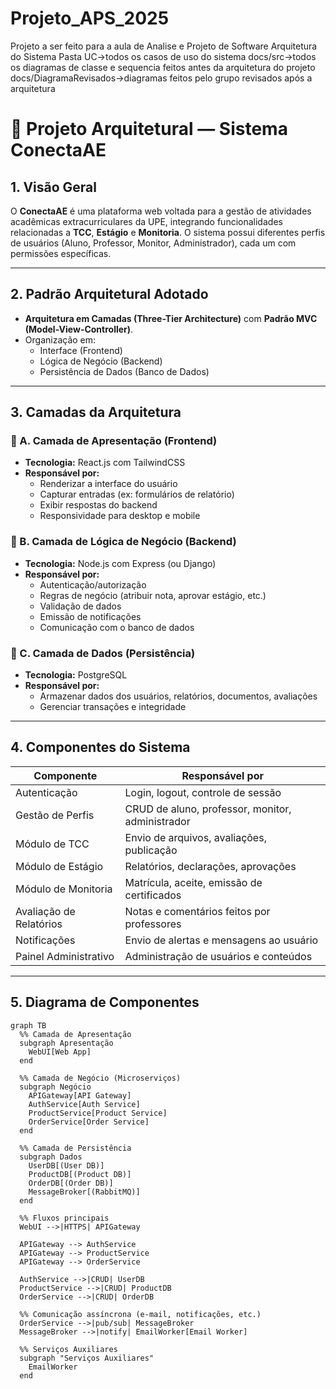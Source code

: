 # Projeto_APS_2025
Projeto  a ser feito para a aula de Analise e Projeto de Software
Arquitetura do Sistema
Pasta
UC->todos os casos de uso do sistema
docs/src->todos os diagramas de classe e sequencia feitos antes da arquitetura do projeto
docs/DiagramaRevisados->diagramas feitos pelo grupo revisados após a arquitetura 
# 📐 Projeto Arquitetural — Sistema ConectaAE

## 1. Visão Geral
O **ConectaAE** é uma plataforma web voltada para a gestão de atividades acadêmicas extracurriculares da UPE, integrando funcionalidades relacionadas a **TCC**, **Estágio** e **Monitoria**. O sistema possui diferentes perfis de usuários (Aluno, Professor, Monitor, Administrador), cada um com permissões específicas.

---

## 2. Padrão Arquitetural Adotado
- **Arquitetura em Camadas (Three-Tier Architecture)** com **Padrão MVC (Model-View-Controller)**.
- Organização em:
  - Interface (Frontend)
  - Lógica de Negócio (Backend)
  - Persistência de Dados (Banco de Dados)

---

## 3. Camadas da Arquitetura

### 🎨 A. Camada de Apresentação (Frontend)
- **Tecnologia:** React.js com TailwindCSS
- **Responsável por:**
  - Renderizar a interface do usuário
  - Capturar entradas (ex: formulários de relatório)
  - Exibir respostas do backend
  - Responsividade para desktop e mobile

### 🧠 B. Camada de Lógica de Negócio (Backend)
- **Tecnologia:** Node.js com Express (ou Django)
- **Responsável por:**
  - Autenticação/autorização
  - Regras de negócio (atribuir nota, aprovar estágio, etc.)
  - Validação de dados
  - Emissão de notificações
  - Comunicação com o banco de dados

### 💾 C. Camada de Dados (Persistência)
- **Tecnologia:** PostgreSQL
- **Responsável por:**
  - Armazenar dados dos usuários, relatórios, documentos, avaliações
  - Gerenciar transações e integridade

---

## 4. Componentes do Sistema

| Componente                | Responsável por                                                  |
|---------------------------|------------------------------------------------------------------|
| Autenticação              | Login, logout, controle de sessão                               |
| Gestão de Perfis          | CRUD de aluno, professor, monitor, administrador                |
| Módulo de TCC             | Envio de arquivos, avaliações, publicação                       |
| Módulo de Estágio         | Relatórios, declarações, aprovações                             |
| Módulo de Monitoria       | Matrícula, aceite, emissão de certificados                      |
| Avaliação de Relatórios   | Notas e comentários feitos por professores                      |
| Notificações              | Envio de alertas e mensagens ao usuário                         |
| Painel Administrativo     | Administração de usuários e conteúdos                           |

---

## 5. Diagrama de Componentes

```mermaid
graph TB
  %% Camada de Apresentação
  subgraph Apresentação
    WebUI[Web App]
  end

  %% Camada de Negócio (Microserviços)
  subgraph Negócio
    APIGateway[API Gateway]
    AuthService[Auth Service]
    ProductService[Product Service]
    OrderService[Order Service]
  end

  %% Camada de Persistência
  subgraph Dados
    UserDB[(User DB)]
    ProductDB[(Product DB)]
    OrderDB[(Order DB)]
    MessageBroker[(RabbitMQ)]
  end

  %% Fluxos principais
  WebUI -->|HTTPS| APIGateway

  APIGateway --> AuthService
  APIGateway --> ProductService
  APIGateway --> OrderService

  AuthService -->|CRUD| UserDB
  ProductService -->|CRUD| ProductDB
  OrderService -->|CRUD| OrderDB

  %% Comunicação assíncrona (e-mail, notificações, etc.)
  OrderService -->|pub/sub| MessageBroker
  MessageBroker -->|notify| EmailWorker[Email Worker]

  %% Serviços Auxiliares
  subgraph "Serviços Auxiliares"
    EmailWorker
  end
